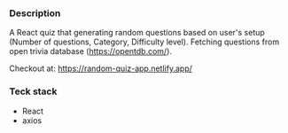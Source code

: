 ### Description
A React quiz that generating random questions based on user's setup (Number of questions, Category, Difficulty level). Fetching questions from open trivia database (https://opentdb.com/).

Checkout at: https://random-quiz-app.netlify.app/

### Teck stack
* React
* axios
